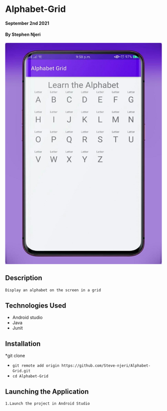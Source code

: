 # Alphabet-Grid
#### September 2nd 2021
#### By **Stephen Njeri**
![](screenshots/photo_3.jpg)


## Description

```bash
Display an alphabet on the screen in a grid
```
## Technologies Used

* Android studio
* Java
* Junit


## Installation

*git clone
* `git remote add origin https://github.com/Steve-njeri/Alphabet-Grid.git`
* `cd Alphabet-Grid`

## Launching the Application

```bash
1.Launch the project in Android Studio

```

